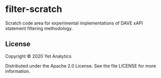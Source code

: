 # filter-scratch

Scratch code area for experimental implementations of DAVE xAPI statement filtering methodology.

## License

Copyright © 2020 Yet Analytics

Distributed under the Apache 2.0 License. See the file LICENSE for more information.
